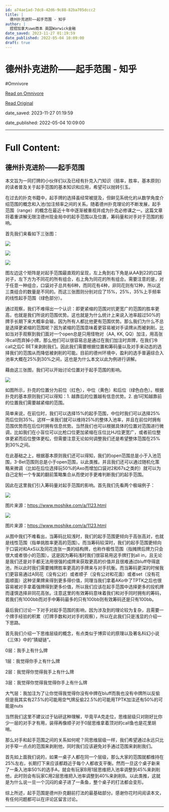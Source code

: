 ```yaml
---
id: a74ae1ad-7dc8-42d6-9c88-82ba705dccc2
title: |
  德州扑克进阶——起手范围 - 知乎
author: |
  捏捏加拿大uwo商本 英国Warwick金融
date_saved: 2023-11-27 01:19:59
date_published: 2022-05-04 10:09:00
draft: true
---
```


# 德州扑克进阶——起手范围 - 知乎
#Omnivore

[Read on Omnivore](https://omnivore.app/me/https-zhuanlan-zhihu-com-p-509231149-18c0f6f2e9b)

[Read Original](https://zhuanlan.zhihu.com/p/509231149)

date_saved: 2023-11-27 01:19:59

date_published: 2022-05-04 10:09:00

--- 

# Full Content: 

## 德州扑克进阶——起手范围

本文旨为一同打牌的小伙伴们以及已经有扑克入门知识（赔率，胜率，基本原则）的读者普及关于起手范围的基本知识和应用，希望可以抛转引玉。

在过去的扑克书籍中，起手牌的选择虽经常被提及，但鲜见系统化的从数学角度介绍范围的概念和入池/加注频率之间的关系。随着德州扑克理论的不断发展，起手范围（range）的概念在最近十年中逐渐被重视并成为扑克必修课之一。这篇文章将着重讲解无限注德州现金局中的起手范围以及位置，筹码量和对手对于范围的影响。

首先我们来看如下三张图：

![](https://proxy-prod.omnivore-image-cache.app/740x579,s51WZmtg5w_6KZUQdf5tJ4EQhvwfJDLu3sEGoWJ9QnkM/https://pic4.zhimg.com/v2-aa9f8b854bcb69e5ab9bdfc032679bb3_b.jpg)

![](https://proxy-prod.omnivore-image-cache.app/760x579,ssuViSjnUG2nlkgGn_bELS89XYQkxh_Xn3U3hvTJbzRo/https://pic3.zhimg.com/v2-21a117d64acad565d67a2c6a91b0e6ea_b.jpg)

![](https://proxy-prod.omnivore-image-cache.app/757x578,sRka7Eik7r3JAwJPfkgMQAGmMA2idJMj-Ng_39eL9e88/https://pic4.zhimg.com/v2-3eed61eee0081ce617be6207e5c86d93_b.jpg)

图左边这个矩阵是对起手范围最直观的呈现，左上角到右下角是从AA到22的口袋对子，左下方为不同花的所有组合，右上角为同花的所有组合。需要注意的是，对于任意一种组合，口袋对子总共有6种，而同花有4种，非同花则有12种，所以这三类组合的数量是不同的。而这三张图则分别对应了15%，25%，35%上手频率的线性起手范围（绿色部分）。

通过观察，我们不难得出一个认识：即更紧缩的范围对抗更宽广的范围的胜率更高，也就是我们所说的范围优势。这也就是为什么统计上来说入池率超过50%的牌手长期下来大概率会输，因为所有人都比他更有范围优势。那么我们为什么不总是选择更紧缩的范围呢？因为紧缩的范围意味着更容易被对手读牌从而被剥削，比如当对手观察到我们面对一个open总是只用怪物对（AA, KK, QQ）加注，用高张冷call而弃掉小牌，那么他们可以很容易总是通过在我们加注时弃牌，在我们冷call之后C BET来剥削我们。因此我们需要根据位置和筹码量以及对手来动态的选择我们的范围从而降低被剥削的可能。目前的德州环境中，盈利的选手普遍综合入池率大概在25%到30%之间，这也是为什么本文以此为例进行讲解。

藉由这三张图，我们可以开始讨论位置对于起手范围的影响。

![](https://proxy-prod.omnivore-image-cache.app/1273x713,szp5YT_BFyF4fDpMiAPZomUuWRvnUqN2b-RM-3rsLkAI/https://pic2.zhimg.com/v2-8bb6f87ef068f318f6fce12ad5357501_b.jpg)

如图所示，扑克的位置分为前位（红色），中位（黄色）和后位（绿色白色）。根据扑克的基本原则我们可以得知：1\. 越靠后的位置越有信息优势。2\. 由1可知越靠前的位置我们需要越紧缩的范围。

简单来说，在前位时，我们可以选择15%的起手范围，中位时我们可以选择25%而后位则35%。这样一来我们就可以维持25%的整体入池率，并且在前位时拥有范围优势而在后位时拥有信息优势。当然我们也可以根据具体的位置对范围进行微调，比如我们在小盲位可以比枪口位更加紧缩在庒位比HJ位更宽广，或者前位整体更紧而后位整体更松，但需要注意无论如何调整我们还是希望整体范围在25%到30%之间。

在此基础之上，根据基本原则我们还可以得知，我们的open范围总是小于入池范围，3-Bet范围则总是小于open范围，以此类推。并且我们还可以通过随机化策略来微调（比如在后位选择玩50%的Axo而增加口袋对2和67s之类的）就可以为自己定制一个专属的翻前策略集合从而使对手更难判断我们的起手范围。

因此在这里我们引入筹码量对起手范围的影响。首先我们先看两个极端例子：

![](https://proxy-prod.omnivore-image-cache.app/694x0,suK6ERFTagLT77tPIryN_bFu2q1bXTYJGQbxRJ8rll9o/https://pic3.zhimg.com/v2-7996676eb6511a7ae096d88264a05c5e_b.jpg)

图片来源：https://www.moshike.com/a/1123.html

![](https://proxy-prod.omnivore-image-cache.app/691x488,sGuV1s5F3SvIEIFArxupjep1HBRvKFz8yDB_wj47s-QA/https://pic2.zhimg.com/v2-fb112b4976fd1f9e119ad2f9f0a4a809_b.jpg)

图片来源：https://www.moshike.com/a/1123.html

从图中我们不难看出，当筹码比较浅时，我们的起手范围更倾向于高张高对，也就是线性范围（指单挑胜率更高的范围）。而当筹码较深时，我们的起手范围更倾向于口袋对和AxS以及同花连张一类的结构牌，也称作极性范围（指摊牌后牌力只会很大或者很小的范围）。这是因为筹码浅时我们很容易用这手牌打到all in，且无论是我们还是对手都无法用很强的成牌来获取更高的价值并且很难通过bluff夺得底池，所以此时我们需要摊牌胜率更高的手牌来与对手抗衡。而当筹码更深的时候我们更容易通过A同花（没有公对）或者顺子（没有公对和花面）或者set（没有花面顺面）这种坚果牌来得到更多得价值，同理当我们拿着AKo中了TPTK之后也很容易被对手拿着强牌得到更多价值，所以我们应该在起手范围中选择更多的投机牌而谨慎选择非同花高张。注意这里的有效筹码意味着我们和对手同时拥有的筹码，若我们有1000bb而对手中筹码最多的只有100bb则有效筹码还是只有100bb。

最后我们讨论一下对手对起手范围的影响，因为涉及到的理论较为复杂，且需要一个牌手经验的积累（打牌手数和对对手的观察），所以在此我们只是浅显的介绍一下思路。

首先我们介绍一下思维层级的概念，有点类似于博弈论的原理以及著名科幻小说《三体》中的“猜疑链”。

0层：我手上有什么牌

1层：我觉得你手上有什么牌

2层：我觉得你觉得我手上有什么牌

3层：我觉得你觉得我觉得你手上有什么牌

大气层：我加注为了让你觉得我觉得你没有中牌在bluff而我也没有中牌所以反偷但是我其实有27.5%的可能用空气牌反偷22.5%的可能用TPTK加注还有50%的可能是nuts

当然我们这里不建议过于钻研这种理解，毕竟平A克走位，思维层级只对刚好比你少一层的对手才有用，装得再像顺子对于0层思维拿着顶对的call鱼也是花里胡哨。

那么对手和起手范围之间的关系如何呢？同思维层级一样，我们希望通过永远只比对手窄一点点的范围来剥削他，同时我们应该避免对手通过范围来剥削我们。

首先如上面我们说的，如果一桌子人都在同一个层级，那么大家的范围就都维持在25%左右，长期打下来应该都趋近于每个人都收支平衡。然而一旦这个桌子新来了一条入池率50%的选手A，就会有玩家B用1层思维把入池率调整到45%来剥削他，此时则会有玩家C用2层思维把入池率调整到40%来剥削B。以此类推，这就是为什么说一旦一个沉闷的桌子进了一条鱼，整个桌子的打法都会变形。

综上所述，起手范围是德州扑克翻前打法的最基础部分。感谢你花时间阅读本文，有任何问题都可以在评论区留言讨论。

---

